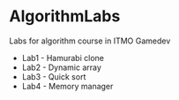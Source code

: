 # AlgorithmLabs
Labs for algorithm course in ITMO Gamedev

* Lab1 - Hamurabi clone
* Lab2 - Dynamic array
* Lab3 - Quick sort
* Lab4 - Memory manager
